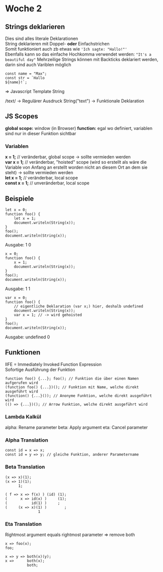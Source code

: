 # Woche 2

## Strings deklarieren
Dies sind alles literale Deklarationen  
String deklarieren mit Doppel- **oder** Einfachstrichen  
Somit funktioniert auch zb etwas wie ```'Ich sagte: "Hallo!"'```  
Ebenfalls kann so das einfache Hochkomma verwendet werden: ```"It's a beautiful day"``` 
Mehrzeilige Strings können mit Backticks deklariert werden, darin sind auch Variblen möglich
```
const name = "Max";
const str = `Hallo
${name}!`;
```
=> Javascript Template String

/text/ -> Regulärer Ausdruck
String("text") -> Funktionale Deklaration

## JS Scopes

**global scope:** window (in Browser)
**function:**     egal wo definiert, variablen sind nur in dieser Funktion sichtbar

### Variablen
**x = 1;** // veränderbar, global scope -> sollte vermieden werden  
**var x = 1;** // veränderbar, "hoisted" scope (wird so erstellt als wäre die Variable von Anfang an erstellt worden nicht an diesem Ort an dem sie steht) -> sollte vermieden werden  
**let x = 1;** // veränderbar, local scope  
**const x = 1;** // unveränderbar, local scope  


## Beispiele
```
let x = 0;
function foo() {
    let x = 1;
    document.writeln(String(x));
}
foo();
document.writeln(String(x));
```
Ausgabe: 1 0

```
x = 0;
function foo() {
    x = 1;
    document.writeln(String(x));
}
foo();
document.writeln(String(x));
```
Ausgabe: 1 1

```
var x = 0;
function foo() {
    // eigentliche Deklaration (var x;) hier, deshalb undefined
    document.writeln(String(x));
    var x = 1; // -> wird gehoisted
}
foo();
document.writeln(String(x));
```
Ausgabe: undefined 0



## Funktionen
IIFE = Immediately Invoked Function Expression  
Sofortige Ausführung der Funktion
```
function foo() {...}; foo(); // Funktion die über einen Namen aufgerufen wird
(function foo() {...})(); // Funktion mit Name, welche direkt ausgeführt wird
(function() {...}()); // Anonyme Funktion, welche direkt ausgeführt wird
(() => {...})(); // Arrow Funktion, welche direkt ausgeführt wird
```

### Lambda Kalkül
alpha: Rename parameter
beta:  Apply argument
eta:   Cancel parameter 

### Alpha Translation
```
const id = x => x;
const id = y => y; // gleiche Funktion, anderer Parametername
```

### Beta Translation
```
(x => x)(1);
(x => 1)(1);
      1;
```
```
( f => x => f(x) ) (id) (1);
(      x => id(x) )     (1);
(           id(1) )     ;
(     (x => x)(1) )        ;
               1
```

### Eta Translation
Rightmost argument equals rightmost parameter => remove both
```
x => foo(x);
foo;
```
```
x => y => both(x)(y);
x =>      both(x);
          both;
```
